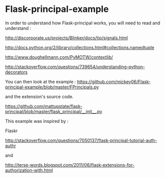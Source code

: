 Flask-principal-example
=======================

In order to understand how Flask-principal works, you will need to read and understand :


http://discorporate.us/projects/Blinker/docs/tip/signals.html

http://docs.python.org/2/library/collections.html#collections.namedtuple

http://www.doughellmann.com/PyMOTW/contextlib/

http://stackoverflow.com/questions/739654/understanding-python-decorators



You can then look at the example :
https://github.com/mickey06/Flask-principal-example/blob/master/FPrincipals.py

and the extension's source code.

https://github.com/mattupstate/flask-principal/blob/master/flask_principal/__init__.py

This example was inspired by :

Flaskr

http://stackoverflow.com/questions/7050137/flask-principal-tutorial-auth-authr

and

http://terse-words.blogspot.com/2011/06/flask-extensions-for-authorization-with.html


